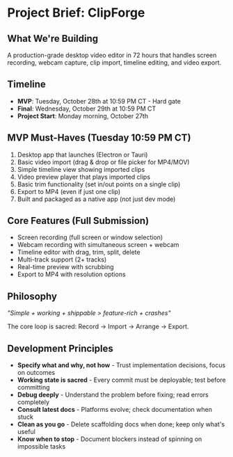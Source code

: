 # Project Brief: ClipForge

## What We're Building
A production-grade desktop video editor in 72 hours that handles screen recording, webcam capture, clip import, timeline editing, and video export.

## Timeline
- **MVP**: Tuesday, October 28th at 10:59 PM CT - Hard gate
- **Final**: Wednesday, October 29th at 10:59 PM CT
- **Project Start**: Monday morning, October 27th

## MVP Must-Haves (Tuesday 10:59 PM CT)
1. Desktop app that launches (Electron or Tauri)
2. Basic video import (drag & drop or file picker for MP4/MOV)
3. Simple timeline view showing imported clips
4. Video preview player that plays imported clips
5. Basic trim functionality (set in/out points on a single clip)
6. Export to MP4 (even if just one clip)
7. Built and packaged as a native app (not just dev mode)

## Core Features (Full Submission)
- Screen recording (full screen or window selection)
- Webcam recording with simultaneous screen + webcam
- Timeline editor with drag, trim, split, delete
- Multi-track support (2+ tracks)
- Real-time preview with scrubbing
- Export to MP4 with resolution options

## Philosophy
*"Simple + working + shippable > feature-rich + crashes"*

The core loop is sacred: Record → Import → Arrange → Export.

## Development Principles
- **Specify what and why, not how** - Trust implementation decisions, focus on outcomes
- **Working state is sacred** - Every commit must be deployable; test before committing
- **Debug deeply** - Understand the problem before fixing; read errors completely
- **Consult latest docs** - Platforms evolve; check documentation when stuck
- **Clean as you go** - Delete scaffolding docs when done; keep only what's useful
- **Know when to stop** - Document blockers instead of spinning on impossible tasks
